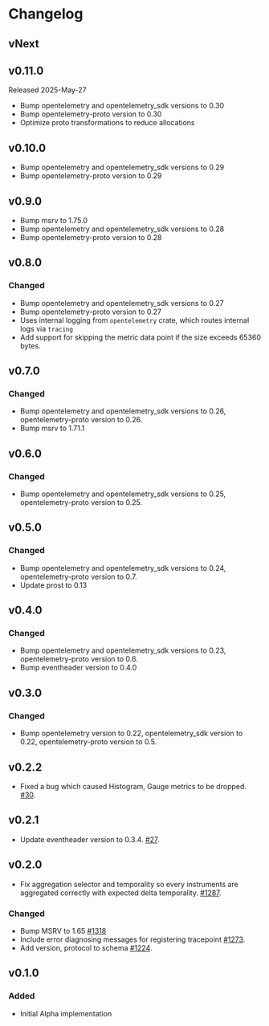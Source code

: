 # Changelog

## vNext

## v0.11.0

Released 2025-May-27

- Bump opentelemetry and opentelemetry_sdk versions to 0.30
- Bump opentelemetry-proto version to 0.30
- Optimize proto transformations to reduce allocations

## v0.10.0

- Bump opentelemetry and opentelemetry_sdk versions to 0.29
- Bump opentelemetry-proto version to 0.29

## v0.9.0

- Bump msrv to 1.75.0
- Bump opentelemetry and opentelemetry_sdk versions to 0.28
- Bump opentelemetry-proto version to 0.28

## v0.8.0

### Changed

- Bump opentelemetry and opentelemetry_sdk versions to 0.27
- Bump opentelemetry-proto version to 0.27
- Uses internal logging from `opentelemetry` crate, which routes internal logs
  via `tracing`
- Add support for skipping the metric data point if the size exceeds 65360 bytes.

## v0.7.0

### Changed

- Bump opentelemetry and opentelemetry_sdk versions to 0.26,
  opentelemetry-proto version to 0.26.
- Bump msrv to 1.71.1

## v0.6.0

### Changed

- Bump opentelemetry and opentelemetry_sdk versions to 0.25,
  opentelemetry-proto version to 0.25.

## v0.5.0

### Changed

- Bump opentelemetry and opentelemetry_sdk versions to 0.24,
  opentelemetry-proto version to 0.7.
- Update prost to 0.13

## v0.4.0

### Changed

- Bump opentelemetry and opentelemetry_sdk versions to 0.23,
  opentelemetry-proto version to 0.6.
- Bump eventheader version to 0.4.0

## v0.3.0

### Changed

- Bump opentelemetry version to 0.22, opentelemetry_sdk version to 0.22,
  opentelemetry-proto version to 0.5.

## v0.2.2

- Fixed a bug which caused Histogram, Gauge metrics to be dropped.
    [#30](https://github.com/open-telemetry/opentelemetry-rust-contrib/pull/30).

## v0.2.1

- Update eventheader version to 0.3.4.
    [#27](https://github.com/open-telemetry/opentelemetry-rust-contrib/pull/27).

## v0.2.0

- Fix aggregation selector and temporality so every instruments are aggregated
  correctly with expected delta temporality.
    [#1287](https://github.com/open-telemetry/opentelemetry-rust/pull/1287).

### Changed

- Bump MSRV to 1.65 [#1318](https://github.com/open-telemetry/opentelemetry-rust/pull/1318)
- Include error diagnosing messages for registering tracepoint
    [#1273](https://github.com/open-telemetry/opentelemetry-rust/pull/1273).
- Add version, protocol to schema
    [#1224](https://github.com/open-telemetry/opentelemetry-rust/pull/1224).

## v0.1.0

### Added

- Initial Alpha implementation
